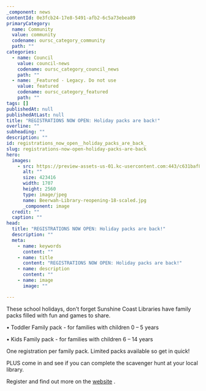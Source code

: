 ```yaml
---
_component: news
contentId: 0e3fcb24-17e8-5491-afb2-6c5a73ebea89
primaryCategory:
  name: Community
  value: community
  codename: oursc_category_community
  path: ""
categories:
  - name: Council
    value: council-news
    codename: oursc_category_council_news
    path: ""
  - name: _Featured - Legacy. Do not use
    value: featured
    codename: oursc_category_featured
    path: ""
tags: []
publishedAt: null
publishedAtLast: null
title: "REGISTRATIONS NOW OPEN: Holiday packs are back!"
overline: ""
subheading: ""
description: ""
id: registrations_now_open__holiday_packs_are_back_
slug: registrations-now-open-holiday-packs-are-back
hero:
  images:
    - src: https://preview-assets-us-01.kc-usercontent.com:443/c631baf8-1b46-001f-580c-d0001b68b4a8/36c690ba-b64b-4b57-9a1d-9c3aff9685d6/Beerwah-Library-reopening-18-scaled.jpg
      alt: ""
      size: 423416
      width: 1707
      height: 2560
      type: image/jpeg
      name: Beerwah-Library-reopening-18-scaled.jpg
      _component: image
  credit: ""
  caption: ""
head:
  title: "REGISTRATIONS NOW OPEN: Holiday packs are back!"
  description: ""
  meta:
    - name: keywords
      content: ""
    - name: title
      content: "REGISTRATIONS NOW OPEN: Holiday packs are back!"
    - name: description
      content: ""
    - name: image
      image: ""

---
```

These school holidays, don't forget Sunshine Coast Libraries have family packs filled with fun and games to share.

• Toddler Family pack - for families with children 0 – 5 years

• Kids Family pack - for families with children 6 – 14 years

One registration per family pack. Limited packs available so get in quick!

PLUS come in and see if you can complete the scavenger hunt at your local library.

Register and find out more on the [website](https://library.sunshinecoast.qld.gov.au/Whats-On/Holiday-Activities)
.
